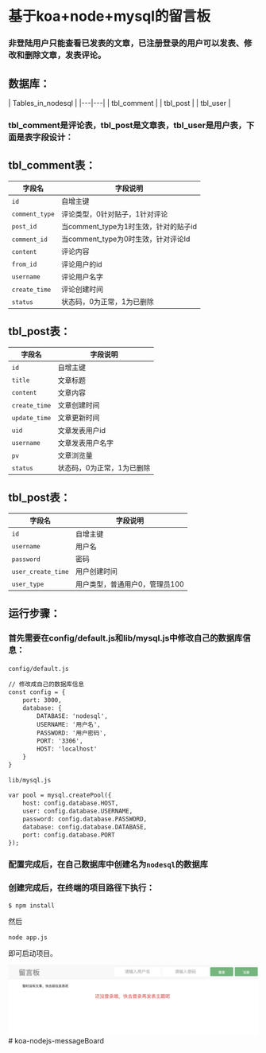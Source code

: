 # **基于koa+node+mysql的留言板**

### 非登陆用户只能查看已发表的文章，**已注册登录的用户可以发表、修改和删除文章，发表评论。**

## 数据库：

| Tables_in_nodesql    |
|---|---|
| tbl_comment          |
| tbl_post             |
| tbl_user             |

### tbl_comment是评论表，tbl_post是文章表，tbl_user是用户表，下面是表字段设计：

## tbl_comment表：
|字段名|字段说明|
|---|---|
|`id`|自增主键|
|`comment_type`|评论类型，0针对贴子，1针对评论|
|`post_id`|当comment_type为1时生效，针对的贴子id|
|`comment_id`|当comment_type为0时生效，针对评论Id|
|`content`|评论内容|
|`from_id`|评论用户的id|
|`username`|评论用户名字|
|`create_time`|评论创建时间|
|`status`|状态码，0为正常，1为已删除|

## tbl_post表：             
|字段名|字段说明|
|---|---|
|`id`|自增主键|
|`title`|文章标题|
|`content`|文章内容|
|`create_time`|文章创建时间|
|`update_time`|文章更新时间|
|`uid`|文章发表用户id|
|`username`|文章发表用户名字|
|`pv`|文章浏览量|
|`status`|状态码，0为正常，1为已删除|

## tbl_post表：             
|字段名|字段说明|
|---|---|
|`id`|自增主键|
|`username`|用户名|
|`password`|密码|
|`user_create_time`|用户创建时间|
|`user_type`|用户类型，普通用户0，管理员100|

## 运行步骤：

### 首先需要在config/default.js和lib/mysql.js中修改自己的数据库信息：

`config/default.js`
```
// 修改成自己的数据库信息
const config = {
    port: 3000,
    database: {
        DATABASE: 'nodesql',
        USERNAME: '用户名',
        PASSWORD: '用户密码',
        PORT: '3306',
        HOST: 'localhost'
    }
}

```

`lib/mysql.js`
```
var pool = mysql.createPool({
    host: config.database.HOST,
    user: config.database.USERNAME,
    password: config.database.PASSWORD,
    database: config.database.DATABASE,
    port: config.database.PORT
});
```

### 配置完成后，在自己数据库中创建名为`nodesql`的数据库

### 创建完成后，在终端的项目路径下执行：
```
$ npm install 
```
然后
```
node app.js
```
即可启动项目。

![GitHub Logo](/public/4.png)# koa-nodejs-messageBoard
